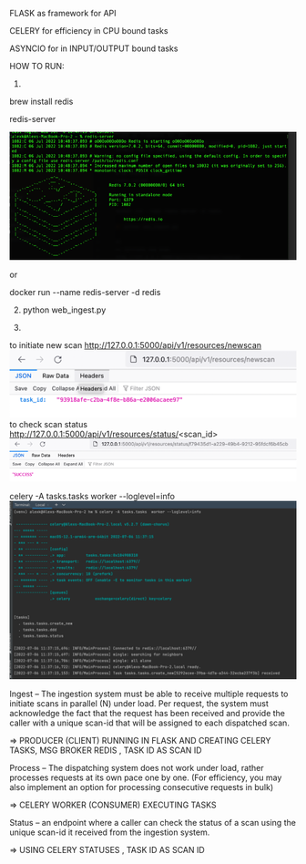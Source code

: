 FLASK as framework for API

CELERY for efficiency in CPU bound tasks

ASYNCIO for in INPUT/OUTPUT bound tasks

HOW TO RUN: 

1)
brew install redis

redis-server

![img_2.png](img_2.png)

or

docker run --name redis-server -d redis

2) python web_ingest.py

3)
to initiate new scan
http://127.0.0.1:5000/api/v1/resources/newscan
![img_1.png](img_1.png)
to check scan status
http://127.0.0.1:5000/api/v1/resources/status/<scan_id>
![img.png](img.png)

celery -A tasks.tasks worker --loglevel=info
![img_3.png](img_3.png)



Ingest – The ingestion system must be able to receive multiple requests to initiate scans
in parallel (N) under load. Per request, the system must acknowledge the fact that the
request has been received and provide the caller with a unique scan-id that will be
assigned to each dispatched scan.

=> PRODUCER (CLIENT) RUNNING IN FLASK AND CREATING CELERY TASKS, MSG BROKER REDIS , TASK ID AS SCAN ID

Process – The dispatching system does not work under load, rather processes requests
at its own pace one by one.
(For efficiency, you may also implement an option for processing consecutive requests
in bulk)

=> CELERY WORKER (CONSUMER) EXECUTING TASKS


Status – an endpoint where a caller can check the status of a scan using the unique
scan-id it received from the ingestion system.

=> USING CELERY STATUSES , TASK ID AS SCAN ID



